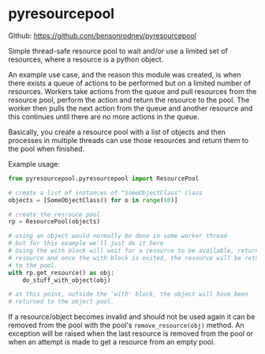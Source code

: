 # pyresourcepool

Github: https://github.com/bensonrodney/pyresourcepool

Simple thread-safe resource pool to wait and/or use a limited set of resources, where a resource is a python object.

An example use case, and the reason this module was created, is when there exists a queue of actions to be performed but on a limited number of resources. Workers take actions from the queue and pull resources from the resource pool, perform the action and return the resource to the pool. The worker then pulls the next action from the queue and another resource and this continues until there are no more actions in the queue.

Basically, you create a resource pool with a list of objects and then processes in multiple threads can use those resources and return them to the pool when finished.

Example usage:
```python
from pyresourcepool.pyresourcepool import ResourcePool

# create a list of instances of "SomeObjectClass" class
objects = [SomeObjectClass() for o in range(10)]

# create the resrouce pool
rp = ResourcePool(objects)

# using an object would normally be done in some worker thread
# but for this example we'll just do it here
# Using the with block will wait for a resource to be available, return that
# resource and once the with block is exited, the resource will be returned
# to the pool.
with rp.get_resource() as obj:
    do_stuff_with_object(obj)

# at this point, outside the 'with' block, the object will have been
# returned to the object pool.
```

If a resource/object becomes invalid and should not be used again it can be removed from the pool with the pool's `remove_resource(obj)` method. An exception will be raised when the last resource is removed from the pool or when an attempt is made to get a resource from an empty pool.

